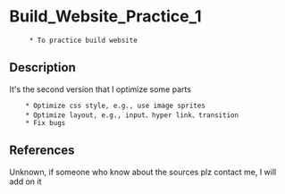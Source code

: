 # Build_Website_Practice_1

         * To practice build website
         
         
## Description

It's the second version that I optimize some parts

        * Optimize css style, e.g., use image sprites
        * Optimize layout, e.g., input、hyper link、transition
        * Fix bugs
        
## References
Unknown, if someone who know about the sources plz contact me, I will add on it 

